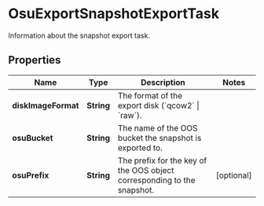 

# OsuExportSnapshotExportTask

Information about the snapshot export task.

## Properties

| Name | Type | Description | Notes |
|------------ | ------------- | ------------- | -------------|
|**diskImageFormat** | **String** | The format of the export disk (&#x60;qcow2&#x60; \\| &#x60;raw&#x60;). |  |
|**osuBucket** | **String** | The name of the OOS bucket the snapshot is exported to. |  |
|**osuPrefix** | **String** | The prefix for the key of the OOS object corresponding to the snapshot. |  [optional] |



